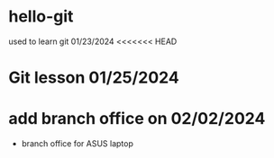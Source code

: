 # hello-git
used to learn git 01/23/2024
<<<<<<< HEAD
# Git lesson 01/25/2024

# add branch office on 02/02/2024
- branch office for ASUS laptop


